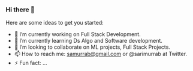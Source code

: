 ### Hi there 👋

<!--
**sarimurrab/sarimurrab** is a ✨ _special_ ✨ repository because its `README.md` (this file) appears on your GitHub profile.
-->
Here are some ideas to get you started:

- 🔭 I’m currently working on Full Stack Development.
- 🌱 I’m currently learning Ds Algo and Software development.
- 👯 I’m looking to collaborate on ML projects, Full Stack Projects.
- 📫 How to reach me: samurrab@gmail.com or @sarimurrab at Twitter.
- ⚡ Fun fact: ...

